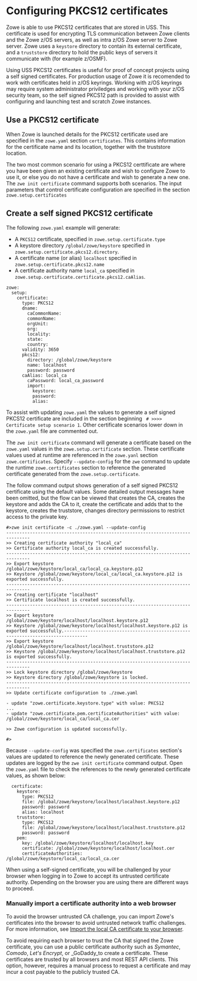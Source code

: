 # Configuring PKCS12 certificates

Zowe is able to use PKCS12 certificates that are stored in USS.  This certificate is used for encrypting TLS communication between Zowe clients and the Zowe z/OS servers, as well as intra z/OS Zowe server to Zowe server.  Zowe uses a `keystore` directory to contain its external certificate, and a `truststore` directory to hold the public keys of servers it communicate with (for example z/OSMF).  

Using USS PKCS12 certificates is useful for proof of concept projects using a self signed certificates.  For production usage of Zowe it is recomended to work with certificates held in z/OS keyrings.  Working with z/OS keyrings may require system administrator priviledges and working with your z/OS security team, so the self signed PKCS12 path is provided to assist with configuring and launching test and scratch Zowe instances.  

## Use a PKCS12 certificate

When Zowe is launched details for the PKCS12 certificate used are specified in the `zowe.yaml` section `certificates`.  This contains information for the certificate name and its location, together with the truststore location.  

The two most common scenario for using a PKCS12 certtificate are where you have been given an existing certificate and wish to configure Zowe to use it, or else you do not have a certificate and wish to generate a new one.  The `zwe init certificate` command supports both scenarios.  The input parameters that control certificate configuration
are specified in the section `zowe.setup.certificates`

## Create a self signed PKCS12 certificate

The following `zowe.yaml` example will generate: 

 - A `PKCS12` certificate, specified in `zowe.setup.certificate.type` 
 - A keystore directory `/global/zowe/keystore` specified in  `zowe.setup.certificate.pkcs12.directory`. 
 - A certificate name (or alias) `localhost` specified in `zowe.setup.certificate.pkcs12.name`  
 - A certificate authority name `local_ca` specified in `zowe.setup.certificate.certificate.pkcs12.caAlias`.

```
zowe:
  setup:
    certificate:
      type: PKCS12
      dname:
        caCommonName: 
        commonName:
        orgUnit:
        org:
        locality:
        state:
        country:
      validity: 3650
      pkcs12:
        directory: /global/zowe/keystore
        name: localhost
        password: password
      caAlias: local_ca
        caPassword: local_ca_password
        import:
          keystore:
          password:
          alias:
```

To assist with updating `zowe.yaml` the values to generate a self signed PKCS12 certificate are included in the section beginning ` # >>>> Certificate setup scenario 1`.  Other certificate scenarios lower down in the `zowe.yaml` file are commented out.

The `zwe init certificate` command will generate a certificate based on the `zowe.yaml` values in the `zowe.setup.certificate` section.  These certificate values used at runtime are referenced in the `zowe.yanl` section `zowe.certificates`. Specify `--update-config` for the `zwe` command to update the runtime `zowe.certificates` section to reference the generated certificate generated from the `zowe.setup.certificate`. 

The follow command output shows generation of a self signed PKCS12 certificate using the default values.  Some detailed output messages have been omitted, but the flow can be viewed that creates the CA, creates the keystore and adds the CA to it,  create the certificate and adds that to the keystore,  creates the truststore,  changes directory permissions to restrict access to the private key.

```
#>zwe init certificate -c ./zowe.yaml --update-config
-------------------------------------------------------------------------------
>> Creating certificate authority "local_ca"
>> Certificate authority local_ca is created successfully.
-------------------------------------------------------------------------------
>> Export keystore /global/zowe/keystore/local_ca/local_ca.keystore.p12
>> Keystore /global/zowe/keystore/local_ca/local_ca.keystore.p12 is exported successfully.
-------------------------------------------------------------------------------
>> Creating certificate "localhost"
>> Certificate localhost is created successfully.
-------------------------------------------------------------------------------
>> Export keystore /global/zowe/keystore/localhost/localhost.keystore.p12
>> Keystore /global/zowe/keystore/localhost/localhost.keystore.p12 is exported successfully.-------------------------------------------------------------------------------
>> Export keystore /global/zowe/keystore/localhost/localhost.truststore.p12
>> Keystore /global/zowe/keystore/localhost/localhost.truststore.p12 is exported successfully.
-------------------------------------------------------------------------------
>> Lock keystore directory /global/zowe/keystore
>> Keystore directory /global/zowe/keystore is locked.
-------------------------------------------------------------------------------
>> Update certificate configuration to ./zowe.yaml

- update "zowe.certificate.keystore.type" with value: PKCS12
...
- update "zowe.certificate.pem.certificateAuthorities" with value: /global/zowe/keystore/local_ca/local_ca.cer

>> Zowe configuration is updated successfully.

#>
```

Because `--update-config` was specified the `zowe.certificates` section's values are updated to reference the newly generated certificate.  These updates are logged by the `zwe init certificate` command output.  Open the `zowe.yaml` file to check the references to the newly generated certificate values, as shown below:

```
  certificate:
    keystore:
      type: PKCS12
      file: /global/zowe/keystore/localhost/localhost.keystore.p12
      password: password
      alias: localhost
    truststore:
      type: PKCS12
      file: /global/zowe/keystore/localhost/localhost.truststore.p12
      password: password
    pem:
      key: /global/zowe/keystore/localhost/localhost.key
      certificate: /global/zowe/keystore/localhost/localhost.cer
      certificateAuthorities: /global/zowe/keystore/local_ca/local_ca.cer
```

When using a self-signed certificate, you will be challenged by your browser when logging in to Zowe to accept its untrusted certificate authority.  Depending on the browser you are using there are different ways to proceed.  

### Manually import a certificate authority into a web browser

To avoid the browser untrusted CA challenge, you can import Zowe's certificates into the browser to avoid untrusted network traffic challenges. For more information, see [Import the local CA certificate to your browser](../extend/extend-apiml/certificate-management-in-zowe-apiml.md/#import-the-local-ca-certificate-to-your-browser).

To avoid requiring each browser to trust the CA that signed the Zowe certificate, you can use a public certificate authority such as _Symantec_, _Comodo_, _Let's Encrypt_, or _GoDaddy_to create a certificate. These certificates are trusted by all browsers and most REST API clients. This option, however, requires a manual process to request a certificate and may incur a cost payable to the publicly trusted CA.

<!--

## Import an existing self signed PKCS12 certificate

**TODO**

## SSO

**TODO**
-->
